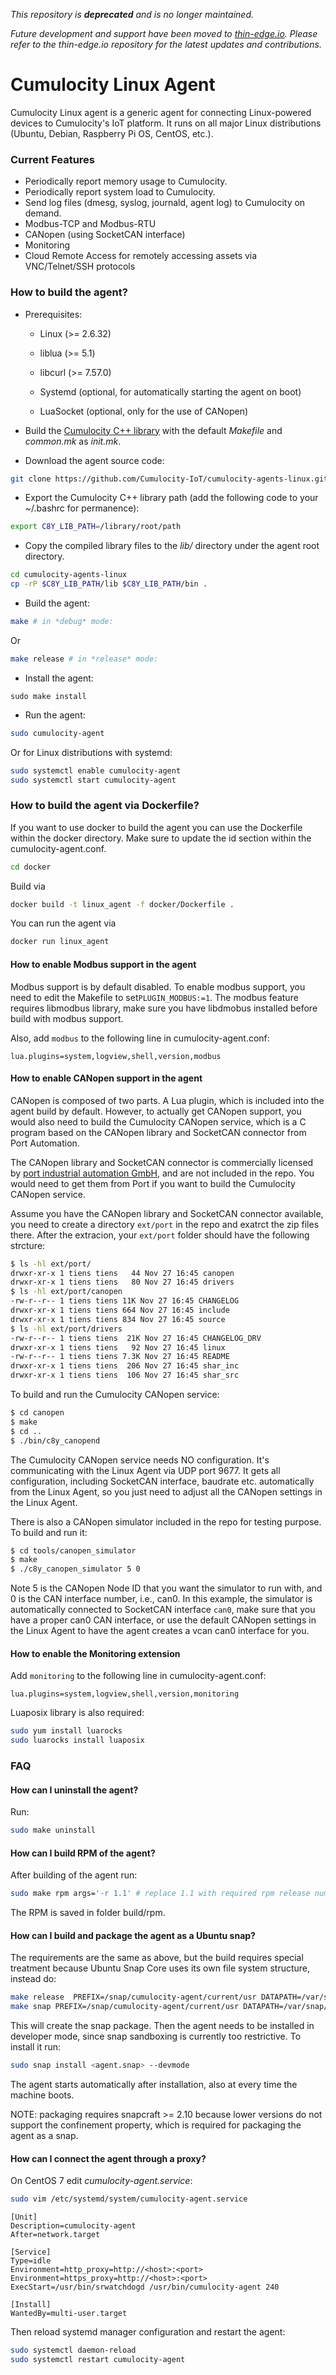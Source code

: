 _This repository is **deprecated** and is no longer maintained._

_Future development and support have been moved to [thin-edge.io](https://github.com/thin-edge/thin-edge.io)._
_Please refer to the thin-edge.io repository for the latest updates and contributions._

# Cumulocity Linux Agent #

Cumulocity Linux agent is a generic agent for connecting Linux-powered devices to Cumulocity's IoT platform. It runs on all major Linux distributions (Ubuntu, Debian, Raspberry Pi OS, CentOS, etc.).

### Current Features ###

* Periodically report memory usage to Cumulocity.
* Periodically report system load to Cumulocity.
* Send log files (dmesg, syslog, journald, agent log) to Cumulocity on demand.
* Modbus-TCP and Modbus-RTU
* CANopen (using SocketCAN interface)
* Monitoring
* Cloud Remote Access for remotely accessing assets via VNC/Telnet/SSH protocols

### How to build the agent? ###

* Prerequisites:
    - Linux (>= 2.6.32)

    - liblua (>= 5.1)

    - libcurl (>= 7.57.0)

    - Systemd (optional, for automatically starting the agent on boot)

    - LuaSocket (optional, only for the use of CANopen)

* Build the [Cumulocity C++ library](https://github.com/Cumulocity-IoT/cumulocity-sdk-c) with the default *Makefile* and *common.mk* as *init.mk*.
* Download the agent source code:

```bash
git clone https://github.com/Cumulocity-IoT/cumulocity-agents-linux.git

```

* Export the Cumulocity C++ library path (add the following code to your ~/.bashrc for permanence):

```bash
export C8Y_LIB_PATH=/library/root/path
```
* Copy the compiled library files to the *lib/* directory under the agent root directory.

```bash
cd cumulocity-agents-linux
cp -rP $C8Y_LIB_PATH/lib $C8Y_LIB_PATH/bin .
```

* Build the agent:
```bash
make # in *debug* mode:
```

Or

```bash
make release # in *release* mode:
```

* Install the agent:
```
sudo make install
```

* Run the agent:

```bash
sudo cumulocity-agent
```

Or for Linux distributions with systemd:

```bash
sudo systemctl enable cumulocity-agent
sudo systemctl start cumulocity-agent
```

### How to build the agent via Dockerfile? ###

If you want to use docker to build the agent you can use the Dockerfile within the docker directory.
Make sure to update the id section within the cumulocity-agent.conf.

```bash
cd docker
```
Build via

```bash
docker build -t linux_agent -f docker/Dockerfile .
```

You can run the agent via

```bash
docker run linux_agent
```

#### How to enable Modbus support in the agent ####
Modbus support is by default disabled. To enable modbus support, you need to edit the Makefile to set`PLUGIN_MODBUS:=1`.
The modbus feature requires libmodbus library, make sure you have libdmobus installed before build with modbus support.

Also, add `modbus` to the following line in cumulocity-agent.conf:
```
lua.plugins=system,logview,shell,version,modbus
```

#### How to enable CANopen support in the agent ####
CANopen is composed of two parts. A Lua plugin, which is included into the agent build by default. However, to actually
get CANopen support, you would also need to build the Cumulocity CANopen service, which is a C program based on the
CANopen library and SocketCAN connector from Port Automation.

The CANopen library and SocketCAN connector is commercially licensed by [port industrial automation GmbH](https://www.port.de/en/products/canopen/software.html), and are not included in the repo. You
would need to get them from Port if you want to build the Cumulocity CANopen service.

Assume you have the CANopen library and SocketCAN connector available, you need to create a directory `ext/port` in the
repo and exatrct the zip files there. After the extracion, your `ext/port` folder should have the following strcture:

```bash
$ ls -hl ext/port/
drwxr-xr-x 1 tiens tiens   44 Nov 27 16:45 canopen
drwxr-xr-x 1 tiens tiens   80 Nov 27 16:45 drivers
$ ls -hl ext/port/canopen
-rw-r--r-- 1 tiens tiens 11K Nov 27 16:45 CHANGELOG
drwxr-xr-x 1 tiens tiens 664 Nov 27 16:45 include
drwxr-xr-x 1 tiens tiens 834 Nov 27 16:45 source
$ ls -hl ext/port/drivers
-rw-r--r-- 1 tiens tiens  21K Nov 27 16:45 CHANGELOG_DRV
drwxr-xr-x 1 tiens tiens   92 Nov 27 16:45 linux
-rw-r--r-- 1 tiens tiens 7.3K Nov 27 16:45 README
drwxr-xr-x 1 tiens tiens  206 Nov 27 16:45 shar_inc
drwxr-xr-x 1 tiens tiens  106 Nov 27 16:45 shar_src
```

To build and run the Cumulocity CANopen service:

```bash
$ cd canopen
$ make
$ cd ..
$ ./bin/c8y_canopend
```

The Cumulocity CANopen service needs NO configuration. It's communicating with the Linux Agent via UDP port 9677. It
gets all configuration, including SocketCAN interface, baudrate etc. automatically from the Linux Agent, so you just
need to adjust all the CANopen settings in the Linux Agent.

There is also a CANopen simulator included in the repo for testing purpose. To build and run it:

```bash
$ cd tools/canopen_simulator
$ make
$ ./c8y_canopen_simulator 5 0
```

Note 5 is the CANopen Node ID that you want the simulator to run with, and 0 is the CAN interface number, i.e., can0.
In this example, the simulator is automatically connected to SocketCAN interface `can0`,
make sure that you have a proper can0 CAN interface, or use the default CANopen settings
in the Linux Agent to have the agent creates a vcan can0 interface for you.

#### How to enable the Monitoring extension ####

Add `monitoring` to the following line in cumulocity-agent.conf:
```
lua.plugins=system,logview,shell,version,monitoring
```
Luaposix library is also required:

```bash
sudo yum install luarocks
sudo luarocks install luaposix
```


### FAQ ###

#### How can I uninstall the agent? ####

Run:

```bash
sudo make uninstall
```

#### How can I build RPM of the agent? ####

After building of the agent run:

```bash
sudo make rpm args='-r 1.1' # replace 1.1 with required rpm release number
```
The RPM is saved in folder build/rpm.

#### How can I build and package the agent as a Ubuntu snap? ####

  The requirements are the same as above, but the build requires special treatment because Ubuntu Snap Core uses its
  own file system structure, instead do:

```bash
make release  PREFIX=/snap/cumulocity-agent/current/usr DATAPATH=/var/snap/cumulocity-agent/common
make snap PREFIX=/snap/cumulocity-agent/current/usr DATAPATH=/var/snap/cumulocity-agent/common
```

This will create the snap package. Then the agent needs to be installed in developer mode, since snap sandboxing is
currently too restrictive. To install it run:

```bash
sudo snap install <agent.snap> --devmode
```

The agent starts automatically after installation, also at every time the machine boots.

NOTE: packaging requires snapcraft >= 2.10 because lower versions do not support the confinement property, which is
required for packaging the agent as a snap.

#### How can I connect the agent through a proxy? ####

On CentOS 7 edit _cumulocity-agent.service_:

```bash
sudo vim /etc/systemd/system/cumulocity-agent.service
```
```
[Unit]
Description=cumulocity-agent
After=network.target

[Service]
Type=idle
Environment=http_proxy=http://<host>:<port>
Environment=https_proxy=http://<host>:<port>
ExecStart=/usr/bin/srwatchdogd /usr/bin/cumulocity-agent 240

[Install]
WantedBy=multi-user.target
```
Then reload systemd manager configuration and restart the agent:
```bash
sudo systemctl daemon-reload
sudo systemctl restart cumulocity-agent
```
